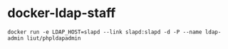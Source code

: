 # docker-ldap-staff

    docker run -e LDAP_HOST=slapd --link slapd:slapd -d -P --name ldap-admin liut/phpldapadmin
